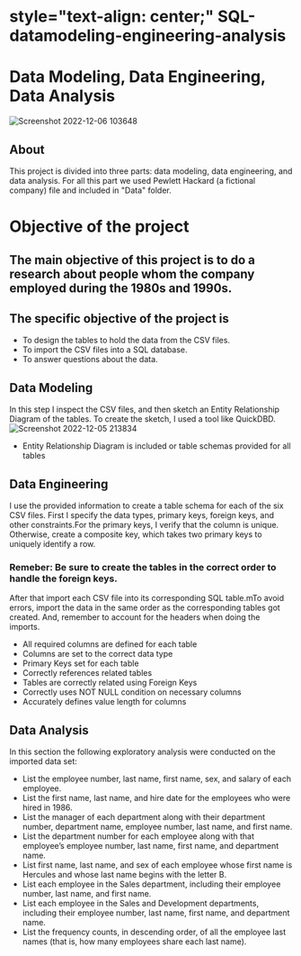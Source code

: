 #     style="text-align: center;"                                                 SQL-datamodeling-engineering-analysis


# Data Modeling, Data Engineering, Data Analysis
![Screenshot 2022-12-06 103648](https://user-images.githubusercontent.com/97622118/205955870-778408de-38c5-46d2-9dcc-260c00a34507.png)
## About
This project is divided into three parts: data modeling, data engineering, and data analysis. For all this part we used Pewlett Hackard (a fictional company) file and included in "Data" folder.
# Objective of the project
## The main objective of this project is to do a research about people whom the company employed during the 1980s and 1990s.
## The specific objective of the project is
 * To design the tables to hold the data from the CSV files.
 * To import the CSV files into a SQL database.
 * To answer questions about the data.

## Data Modeling
In this step I inspect the CSV files, and then sketch an Entity Relationship Diagram of the tables. To create the sketch, I used a tool like QuickDBD.
![Screenshot 2022-12-05 213834](https://user-images.githubusercontent.com/97622118/205948767-e63b0cb2-485c-4715-a35f-0bc9cc0b8260.png)
* Entity Relationship Diagram is included or table schemas provided for all tables 
## Data Engineering
I use the provided information to create a table schema for each of the six CSV files. First I specify the data types, primary keys, foreign keys, and other constraints.For the primary keys, I verify that the column is unique. Otherwise, create a composite key, which takes two primary keys to uniquely identify a row.
### Remeber: Be sure to create the tables in the correct order to handle the foreign keys.
After that import each CSV file into its corresponding SQL table.mTo avoid errors, import the data in the same order as the corresponding tables got created. And, remember to account for the headers when doing the imports.

   * All required columns are defined for each table 
   * Columns are set to the correct data type 
   * Primary Keys set for each table 
   * Correctly references related tables 
   * Tables are correctly related using Foreign Keys 
   * Correctly uses NOT NULL condition on necessary columns 
   * Accurately defines value length for columns 
## Data Analysis
In this section the following exploratory analysis were conducted on the imported data set:
  * List the employee number, last name, first name, sex, and salary of each employee.
  * List the first name, last name, and hire date for the employees who were hired in 1986.
  * List the manager of each department along with their department number, department name, employee number, last name, and first name.
  * List the department number for each employee along with that employee’s employee number, last name, first name, and department name.
  * List first name, last name, and sex of each employee whose first name is Hercules and whose last name begins with the letter B.
  * List each employee in the Sales department, including their employee number, last name, and first name.
  * List each employee in the Sales and Development departments, including their employee number, last name, first name, and department name.
  * List the frequency counts, in descending order, of all the employee last names (that is, how many employees share each last name).
